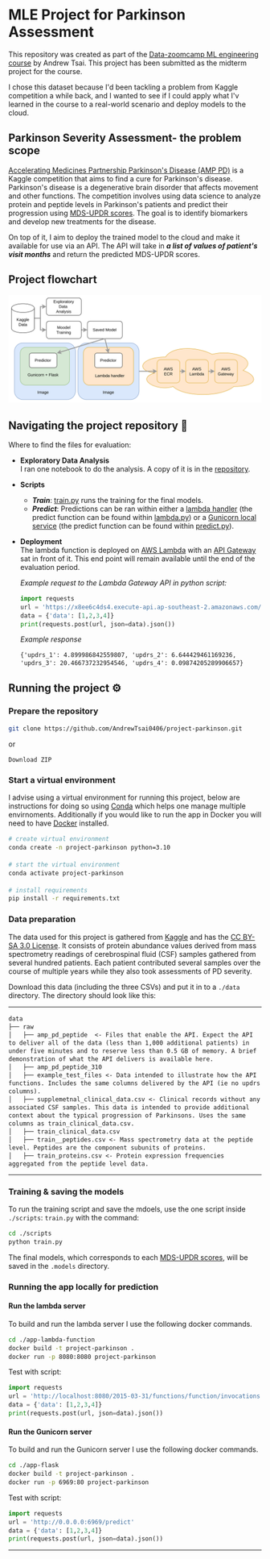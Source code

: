 # MLE Project for Parkinson Assessment

This repository was created as part of the [Data-zoomcamp ML engineering course](https://github.com/DataTalksClub/machine-learning-zoomcamp/tree/master) by Andrew Tsai. This project has been submitted as the midterm project for the course.

I chose this dataset because I'd been tackling a problem from Kaggle competition a while back, and I wanted to see if I could apply what I'v learned in the course to a real-world scenario and deploy models to the cloud.

## Parkinson Severity Assessment- the problem scope

[Accelerating Medicines Partnership Parkinson's Disease (AMP PD)](https://www.kaggle.com/competitions/amp-parkinsons-disease-progression-prediction/overview) is a Kaggle competition that aims to find a cure for Parkinson's disease. Parkinson's disease is a degenerative brain disorder that affects movement and other functions. The competition involves using data science to analyze protein and peptide levels in Parkinson's patients and predict their progression using [MDS-UPDR scores](https://www.ncbi.nlm.nih.gov/pmc/articles/PMC5898442/#:~:text=Each%20parkinsonian%20sign%20or%20symptom,worst%20possible%20disability%20from%20PD.). The goal is to identify biomarkers and develop new treatments for the disease.


On top of it, I aim to deploy the trained model to the cloud and make it available for use via an API. The API will take in ***a list of values of patient's visit months*** and return the predicted MDS-UPDR scores.

## Project flowchart
![Alt text](./reports/flowchart.png)
## Navigating the project repository 📂

Where to find the files for evaluation:

-  **Exploratory Data Analysis**  
    I ran one notebook to do the analysis. A copy of it is in the [repository](notebooks/EDA.ipynb).

-  **Scripts**  
    - ***Train***: [train.py](./Scripts/train.py) runs the training for the final models. 
    - ***Predict***: Predictions can be ran within either a [lambda handler](https://docs.aws.amazon.com/lambda/latest/dg/python-handler.html) (the predict function can be found within [lambda.py](app-lambda-function/lambda_function.py)) or a [Gunicorn local service](https://docs.gunicorn.org/en/stable/deploy.html) (the predict function can be found within [predict.py](app-flask/predict.py)).
-  **Deployment**  
    The lambda function is deployed on [AWS Lambda](https://aws.amazon.com/lambda/) with an [API Gateway](https://aws.amazon.com/api-gateway/) sat in front of it. This end point will remain available until the end of the evaluation period.
    
    *Example request to the Lambda Gateway API in python script:*

    ``` python
    import requests
    url = 'https://x8ee6c4ds4.execute-api.ap-southeast-2.amazonaws.com/test/predict'
    data = {'data': [1,2,3,4]}
    print(requests.post(url, json=data).json())
    ```

    *Example response*

    ```
    {'updrs_1': 4.899986842559807, 'updrs_2': 6.644429461169236, 'updrs_3': 20.466737232954546, 'updrs_4': 0.09874205289906657}
    ```


## Running the project ⚙️
### Prepare the repository 
```sh
git clone https://github.com/AndrewTsai0406/project-parkinson.git
```
  or
```
Download ZIP
```

### Start a virtual environment 

I advise using a virtual environment for running this project, below are instructions for doing so using [Conda](https://www.anaconda.com/) which helps one manage multiple envirnoments. Additionally if you would like to run the app in Docker you will need to have [Docker](https://docs.docker.com/get-docker/) installed.


```sh
# create virtual environment
conda create -n project-parkinson python=3.10

# start the virtual environment
conda activate project-parkinson

# install requirements
pip install -r requirements.txt
```

### Data preparation

The data used for this project is gathered from [Kaggle](https://www.kaggle.com/competitions/amp-parkinsons-disease-progression-prediction/data) and has the [CC BY-SA 3.0 License](https://creativecommons.org/licenses/by-sa/3.0/). It consists of protein abundance values derived from mass spectrometry readings of cerebrospinal fluid (CSF) samples gathered from several hundred patients. Each patient contributed several samples over the course of multiple years while they also took assessments of PD severity.


Download this data (including the three CSVs) and put it in to a `./data` directory. The directory should look like this:

------------
    data
    ├── raw               
    │   ├── amp_pd_peptide  <- Files that enable the API. Expect the API to deliver all of the data (less than 1,000 additional patients) in under five minutes and to reserve less than 0.5 GB of memory. A brief demonstration of what the API delivers is available here.
    │   ├── amp_pd_peptide_310
    │   ├── example_test_files <- Data intended to illustrate how the API functions. Includes the same columns delivered by the API (ie no updrs columns).
    │   ├── supplemetnal_clinical_data.csv <- Clinical records without any associated CSF samples. This data is intended to provide additional context about the typical progression of Parkinsons. Uses the same columns as train_clinical_data.csv.
    │   ├── train_clinical_data.csv
    │   ├── train__peptides.csv <- Mass spectrometry data at the peptide level. Peptides are the component subunits of proteins.
    │   ├── train_proteins.csv <- Protein expression frequencies aggregated from the peptide level data.

------------

### Training & saving the models

To run the training script and save the mdoels, use the one script inside `./scripts`: `train.py` with the command:

```sh
cd ./scripts
python train.py
```

The final models, which corresponds to each [MDS-UPDR scores](https://www.ncbi.nlm.nih.gov/pmc/articles/PMC5898442/#:~:text=Each%20parkinsonian%20sign%20or%20symptom,worst%20possible%20disability%20from%20PD.), will be saved in the `.models` directory.

### Running the app locally for prediction


#### Run the lambda server

To build and run the lambda server I use the following docker commands.

```sh
cd ./app-lambda-function
docker build -t project-parkinson .
docker run -p 8080:8080 project-parkinson
```

Test with script:
```python
import requests
url = 'http://localhost:8080/2015-03-31/functions/function/invocations'
data = {'data': [1,2,3,4]}
print(requests.post(url, json=data).json())
```

#### Run the Gunicorn server

To build and run the Gunicorn server I use the following docker commands.

```sh
cd ./app-flask
docker build -t project-parkinson .
docker run -p 6969:80 project-parkinson
```

Test with script:
```python
import requests
url = 'http://0.0.0.0:6969/predict'
data = {'data': [1,2,3,4]}
print(requests.post(url, json=data).json())
```

--------
